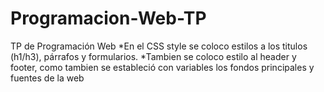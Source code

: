# Programacion-Web-TP
TP de Programación Web
*En el CSS style se coloco estilos a los titulos (h1/h3), párrafos y formularios.
*Tambien se coloco estilo al header y footer, como tambien se estableció con variables los fondos principales y fuentes de la web
